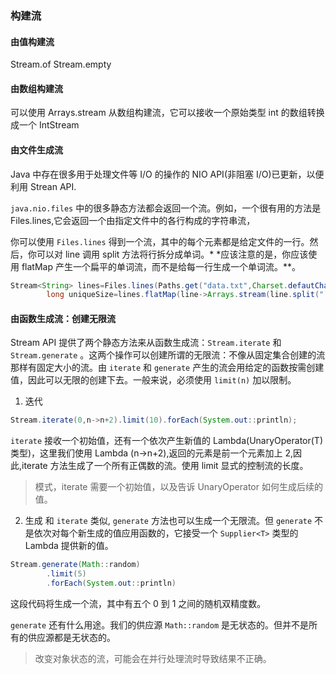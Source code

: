 ### 构建流

#### 由值构建流

Stream.of
Stream.empty

#### 由数组构建流

可以使用 Arrays.stream 从数组构建流，它可以接收一个原始类型 int 的数组转换成一个 IntStream

#### 由文件生成流

Java 中存在很多用于处理文件等 I/O 的操作的 NIO API(非阻塞 I/O)已更新，以便利用 Strean API.

`java.nio.files` 中的很多静态方法都会返回一个流。例如，一个很有用的方法是 Files.lines,它会返回一个由指定文件中的各行构成的字符串流，

你可以使用 `Files.lines` 得到一个流，其中的每个元素都是给定文件的一行。然后，你可以对 line 调用 split 方法将行拆分成单词。*
*应该注意的是，你应该使用 flatMap 产生一个扁平的单词流，而不是给每一行生成一个单词流。**。

```java
Stream<String> lines=Files.lines(Paths.get("data.txt",Charset.defautCharSet));
        long uniqueSize=lines.flatMap(line->Arrays.stream(line.split(" "))).distict().count();
```

#### 由函数生成流：创建无限流

Stream API 提供了两个静态方法来从函数生成流：`Stream.iterate` 和 `Stream.generate`
。这两个操作可以创建所谓的无限流：不像从固定集合创建的流那样有固定大小的流。由 `iterate` 和 `generate`
产生的流会用给定的函数按需创建值，因此可以无限的创建下去。一般来说，必须使用 `limit(n)` 加以限制。

1. 迭代

```java
Stream.iterate(0,n->n+2).limit(10).forEach(System.out::println);
```

`iterate` 接收一个初始值，还有一个依次产生新值的 Lambda(UnaryOperator(T)类型)，这里我们使用 Lambda (n->n+2),返回的元素是前一个元素加上
2,因此,iterate 方法生成了一个所有正偶数的流。使用 limit 显式的控制流的长度。

> 模式，iterate 需要一个初始值，以及告诉 UnaryOperator 如何生成后续的值。

2. 生成
   和 `iterate` 类似, `generate` 方法也可以生成一个无限流。但 `generate`
   不是依次对每个新生成的值应用函数的，它接受一个 `Supplier<T>` 类型的 Lambda 提供新的值。

```java
Stream.generate(Math::random)
        .limit(5)
        .forEach(System.out::println)
```

这段代码将生成一个流，其中有五个 0 到 1 之间的随机双精度数。

`generate` 还有什么用途。我们的供应源 `Math::random` 是无状态的。但并不是所有的供应源都是无状态的。

> 改变对象状态的流，可能会在并行处理流时导致结果不正确。